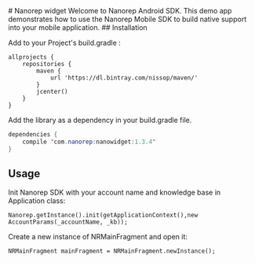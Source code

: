 <snippet>
  <content>
# Nanorep widget
Welcome to Nanorep Android SDK. This demo app demonstrates how to use the Nanorep Mobile SDK to build native support into your mobile application.
## Installation

Add to your Project's build.gradle :
```
allprojects {
    repositories {
        maven {
            url 'https://dl.bintray.com/nissop/maven/'
        }
        jcenter()
    }
}
```

Add the library as a dependency in your build.gradle file.
```java
dependencies {
    compile 'com.nanorep:nanowidget:1.3.4'
}
```
## Usage
Init Nanorep SDK with your account name and knowledge base in Application class:
```
Nanorep.getInstance().init(getApplicationContext(),new AccountParams(_accountName, _kb));
```

Create a new instance of NRMainFragment and open it:
```
NRMainFragment mainFragment = NRMainFragment.newInstance();
```



</content>
</snippet>
